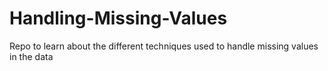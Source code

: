 # Handling-Missing-Values
Repo to learn about the different techniques used to handle missing values in the data
